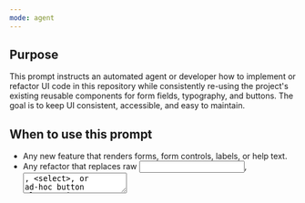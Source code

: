 ```yaml
---
mode: agent
---
```


Purpose
-------
This prompt instructs an automated agent or developer how to implement or refactor UI code in this repository while consistently re-using the project's existing reusable components for form fields, typography, and buttons. The goal is to keep UI consistent, accessible, and easy to maintain.

When to use this prompt
-----------------------
- Any new feature that renders forms, form controls, labels, or help text.
- Any refactor that replaces raw <input>, <textarea>, <select>, or ad-hoc button elements in React components.

Primary requirement
-------------------
Always prefer the project's shared, reusable components instead of creating new ad-hoc inputs, headings, paragraphs, or tooltip buttons. This reduces duplication and preserves consistent behavior and styling across the app.

Canonical components (use these)
--------------------------------
- Form fields: `FormField` — src/components/Form/FormField.jsx
	- Use for text, textarea, select, tags, license picker, and similar inputs.
	- Keep `name`, `value`, `onChange`, `label`, `placeholder`, `required`, `className`, `explanation`, `example`, `rows` props as appropriate.

- Typography:
	- `Heading3` — src/components/Typography/Heading3.jsx (section headings)
	- `SlidePageSubtitle` / `Paragraph` — src/components/Typography/Paragraph.jsx (subtitles, explanatory paragraphs)
	- Use these for all textual headings and body copy in the UI instead of raw <h*> or <p> elements.

- Buttons / Tooltip buttons:
	- `TooltipButton` — src/components/Widgets/TooltipButton.jsx (primary button with tooltip)
	- `IconTooltipButton` — src/components/Widgets/IconTooltipButton.jsx (icon-only buttons with tooltip)
	- Use these whenever a button or icon needs a tooltip, consistent hover/focus behavior, or accessibility helpers.

- Additional helpers:
	- `TableTooltip` — src/components/Widgets/TableTooltip.jsx (for explanatory tooltip tables)

Rules and constraints
---------------------
- Do not add raw `<input>`, `<textarea>`, or `<select>` markup in components that should use `FormField`. If a new specialized field is required, extend `FormField` or add a small wrapper that reuses it.
- Maintain the existing `onChange` contract used by `FormField` (it expects DOM events for text/textarea/select). If you must accept non-DOM handlers, adapt them at the call site and keep `FormField` usage consistent.
- Avoid adding new styling systems. Use `className` prop on the existing components to apply layout or spacing changes (Tailwind classes are accepted and preferred where used in the repo).
- Buttons that need tooltips must use `TooltipButton` or `IconTooltipButton`. If a button doesn't need a tooltip, prefer the existing `TooltipButton` without tooltip text for visual consistency (or a plain project-styled button component if one exists).
- For dynamic lists and maps, always provide a stable, unique `key` value derived from a persistent `id` field. Generate ids at creation time (e.g., `uuidv4()` / `v4`) and avoid using array index as the primary key for lists that can reorder or be edited.
- For overlays and popovers (modals, dropdowns, suggestion lists) prefer portal rendering where the existing components do so (see modal and `FormField` suggestion dropdown patterns) to avoid clipping and stacking-context issues.

File placement and structure
----------------------------
- New reusable components must be added under `src/components/` in an existing subfolder when appropriate (for example: `src/components/Form/`, `src/components/Typography/`, `src/components/Widgets/`, `src/components/TestSetup/`).
- If there is no suitable subfolder, propose and create a new subfolder under `src/components/` whose name reflects the component role (use kebab-case for folder names, e.g. `key-value-list`, `compact-row`).
- Component filenames should be PascalCase and colocated with any small companion files (styles, short README comment, and unit test). For example:
	- `src/components/compact-row/CompactRow.jsx`
	- `src/components/compact-row/CompactRow.test.jsx`
	- `src/components/compact-row/README.md` (one-paragraph summary and usage)
- Export the component as the default export and keep the public API small. Prefer named helpers only when necessary.
- When adding a new folder, include an index file only if you expect multiple exports; otherwise keep a single default export to simplify imports.

Accessibility
-------------
- Keep labels, aria attributes, and focus behavior. `FormField` supplies label handling; ensure every input has an associated label.
- Keyboard interactions must be preserved (tab order, enter to submit where appropriate, escape to cancel modal/popover).

Testing and verification
------------------------
- Unit: Add or update tests that assert the presence and behavior of the `FormField` under the new UI code (happy path + one edge case such as empty value or disabled state).
- Manual: Run the dev server and verify the updated UI visually. Confirm that tooltips still appear, modals do not get clipped, and dynamic lists maintain stable keys when items are added/removed.
- Lint/Build: Changes must pass the project's lint and build scripts.

Success criteria
----------------
The PR implementing these changes should satisfy:
1. All inputs, text blocks, and buttons in the touched UI use the canonical components listed above.
2. No new raw input/textarea/select elements are introduced in pages/forms that should use `FormField`.
3. Lists use stable ids for `key` values; no index-as-key for editable lists.
4. Linting and the dev build succeed locally.
5. Accessibility basics (labels + tooltips reachable via keyboard) are preserved.

Reviewer checklist (for PRs)
--------------------------
- Does every input come from `FormField`? If not, is there a justified reason and a short comment explaining it?
- Are tooltips implemented with `TooltipButton` / `IconTooltipButton`? (Look for consistent tooltip props.)
- Are headings and subtitles using `Heading3` / `SlidePageSubtitle` / `Paragraph`?
- Are dynamic list keys stable and derived from an `id` field created at item creation time?
- Does the change pass `npm run lint` and `npm run dev` locally without console errors?

Examples (patterns)
-------------------
- Recommended form field pattern:

	import FormField from 'src/components/Form/FormField';

	<FormField
		name={`sensor-${index}-alias`}
		label="Sensor alias"
		value={sensor.alias}
		onChange={(e) => updateSensor(index, 'alias', e.target.value)}
		placeholder="Enter a sensor name/alias"
	/>

- Recommended tooltip button pattern:

	<IconTooltipButton
		icon={Trash}
		onClick={() => removeItem(i)}
		tooltipText="Remove item"
	/>

If you need to deviate from any of the rules above, add a short comment in the code explaining the reason so reviewers can accept the exception.

End of prompt

Define the task to achieve, including specific requirements, constraints, and success criteria.


